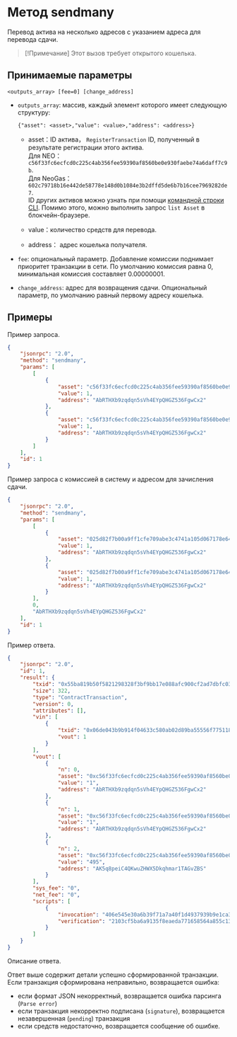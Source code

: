 # Метод sendmany 

Перевод актива на несколько адресов с указанием адреса для перевода сдачи.


> [!Примечание]
> Этот вызов требует открытого кошелька.

## Принимаемые параметры

`<outputs_array> [fee=0] [change_address]`

- `outputs_array`: массив, каждый элемент которого имеет следующую структуру:

	`{"asset": <asset>,"value": <value>,"address": <address>}`
	
	- asset：ID актива， `RegisterTransaction` ID, полученный в результате регистрации этого актива.<br>
	 Для NEO：`c56f33fc6ecfcd0c225c4ab356fee59390af8560be0e930faebe74a6daff7c9b`.<br>
	 Для NeoGas：`602c79718b16e442de58778e148d0b1084e3b2dffd5de6b7b16cee7969282de7`.<br>
     ID других активов можно узнать при помощи [командной строки CLI](../../cli.md). Помимо этого, можно выполнить запрос `list Asset` в блокчейн-браузере.

	- value：количество средств для перевода.
	- address： адрес кошелька получателя.

- `fee`: опциональный параметр. Добавление комиссии поднимает приоритет транзакции в сети. По умолчанию комиссия равна 0, минимальная комиссия составляет 0.00000001.

- `change_address`: адрес для возвращения сдачи. Опциональный параметр, по умолчанию равный первому адресу кошелька.

## Примеры

Пример запроса.

```json
{
    "jsonrpc": "2.0",
    "method": "sendmany",
    "params": [
        [
            {
                "asset": "c56f33fc6ecfcd0c225c4ab356fee59390af8560be0e930faebe74a6daff7c9b",
                "value": 1,
                "address": "AbRTHXb9zqdqn5sVh4EYpQHGZ536FgwCx2"
            },
            {
                "asset": "c56f33fc6ecfcd0c225c4ab356fee59390af8560be0e930faebe74a6daff7c9b",
                "value": 1,
                "address": "AbRTHXb9zqdqn5sVh4EYpQHGZ536FgwCx2"
            }
        ]
    ],
    "id": 1
}
```

Пример запроса с комиссией в систему и адресом для зачисления сдачи.

```json
{
    "jsonrpc": "2.0",
    "method": "sendmany",
    "params": [
        [
            {
                "asset": "025d82f7b00a9ff1cfe709abe3c4741a105d067178e645bc3ebad9bc79af47d4",
                "value": 1,
                "address": "AbRTHXb9zqdqn5sVh4EYpQHGZ536FgwCx2"
            },
            {
                "asset": "025d82f7b00a9ff1cfe709abe3c4741a105d067178e645bc3ebad9bc79af47d4",
                "value": 1,
                "address": "AbRTHXb9zqdqn5sVh4EYpQHGZ536FgwCx2"
            }
        ],
        0,
        "AbRTHXb9zqdqn5sVh4EYpQHGZ536FgwCx2"
    ],
    "id": 1
}
```

Пример ответа.

```json
{
    "jsonrpc": "2.0",
    "id": 1,
    "result": {
        "txid": "0x55ba819b50f5821298328f3bf9bb17e088afc900cf2ad7dbfc03d49940b5cf30",
        "size": 322,
        "type": "ContractTransaction",
        "version": 0,
        "attributes": [],
        "vin": [
            {
                "txid": "0x06de043b9b914f04633c580ab02d89ba55556f775118a292adb6803208857c91",
                "vout": 1
            }
        ],
        "vout": [
            {
                "n": 0,
                "asset": "0xc56f33fc6ecfcd0c225c4ab356fee59390af8560be0e930faebe74a6daff7c9b",
                "value": "1",
                "address": "AbRTHXb9zqdqn5sVh4EYpQHGZ536FgwCx2"
            },
            {
                "n": 1,
                "asset": "0xc56f33fc6ecfcd0c225c4ab356fee59390af8560be0e930faebe74a6daff7c9b",
                "value": "1",
                "address": "AbRTHXb9zqdqn5sVh4EYpQHGZ536FgwCx2"
            },
            {
                "n": 2,
                "asset": "0xc56f33fc6ecfcd0c225c4ab356fee59390af8560be0e930faebe74a6daff7c9b",
                "value": "495",
                "address": "AK5q8peiC4QKwuZHWX5Dkqhmar1TAGvZBS"
            }
        ],
        "sys_fee": "0",
        "net_fee": "0",
        "scripts": [
            {
                "invocation": "406e545e30a6b39f71a7a40f1d4937939b9e1ca38851449842a2e2318bd499afd9c89f0c96658923e3e435ee91192e9dbf101d81a240fa7c953ac0c322d2f2b980",
                "verification": "2103cf5ba6a9135f8eaeda771658564a855c1328af6b6808635496a4f51e3d29ac3eac"
            }
        ]
    }
}
```

Описание ответа.

Ответ выше содержит детали успешно сформированной транзакции. Если транзакция сформирована неправильно, возвращается ошибка:
- если формат JSON некорректный, возвращается ошибка парсинга (`Parse error`)
- если транзакция некорректно подписана (`signature`), возвращается незавершенная (`pending`) транзакция
- если средств недостаточно, возвращается сообщение об ошибке.
